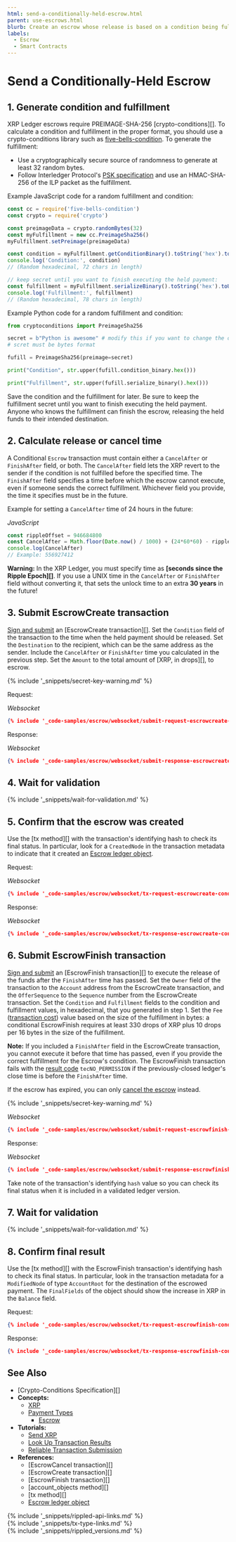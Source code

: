 ```yaml
---
html: send-a-conditionally-held-escrow.html
parent: use-escrows.html
blurb: Create an escrow whose release is based on a condition being fulfilled.
labels:
  - Escrow
  - Smart Contracts
---
```

# Send a Conditionally-Held Escrow

## 1. Generate condition and fulfillment

XRP Ledger escrows require PREIMAGE-SHA-256 [crypto-conditions][]. To calculate a condition and fulfillment in the proper format, you should use a crypto-conditions library such as [five-bells-condition](https://github.com/interledgerjs/five-bells-condition). To generate the fulfillment:

- Use a cryptographically secure source of randomness to generate at least 32 random bytes.
- Follow Interledger Protocol's [PSK specification](https://github.com/interledger/rfcs/blob/master/deprecated/0016-pre-shared-key/0016-pre-shared-key.md) and use an HMAC-SHA-256 of the ILP packet as the fulfillment. <!-- SPELLING_IGNORE: psk -->

Example JavaScript code for a random fulfillment and condition:

```js
const cc = require('five-bells-condition')
const crypto = require('crypto')

const preimageData = crypto.randomBytes(32)
const myFulfillment = new cc.PreimageSha256()
myFulfillment.setPreimage(preimageData)

const condition = myFulfillment.getConditionBinary().toString('hex').toUpperCase()
console.log('Condition:', condition)
// (Random hexadecimal, 72 chars in length)

// keep secret until you want to finish executing the held payment:
const fulfillment = myFulfillment.serializeBinary().toString('hex').toUpperCase()
console.log('Fulfillment:', fulfillment)
// (Random hexadecimal, 78 chars in length)
```

Example Python code for a random fulfillment and condition:
``` py
from cryptoconditions import PreimageSha256

secret = b"Python is awesome" # modify this if you want to change the output
# scret must be bytes format

fufill = PreimageSha256(preimage=secret)

print("Condition", str.upper(fufill.condition_binary.hex()))

print("Fulfillment", str.upper(fufill.serialize_binary().hex()))
```

Save the condition and the fulfillment for later. Be sure to keep the fulfillment secret until you want to finish executing the held payment. Anyone who knows the fulfillment can finish the escrow, releasing the held funds to their intended destination.


## 2. Calculate release or cancel time

A Conditional `Escrow` transaction must contain either a `CancelAfter` or `FinishAfter` field, or both. The `CancelAfter` field lets the XRP revert to the sender if the condition is not fulfilled before the specified time. The `FinishAfter` field specifies a time before which the escrow cannot execute, even if someone sends the correct fulfillment. Whichever field you provide, the time it specifies must be in the future.

Example for setting a `CancelAfter` time of 24 hours in the future:

<!-- MULTICODE_BLOCK_START -->

_JavaScript_

```js
const rippleOffset = 946684800
const CancelAfter = Math.floor(Date.now() / 1000) + (24*60*60) - rippleOffset
console.log(CancelAfter)
// Example: 556927412
```

<!--{# Striking Python example for now since we don't have full examples
_Python 2/3_

```python
from time import time
ripple_offset = 946684800
cancel_after = int(time()) + (24*60*60) - 946684800
print(cancel_after)
# Example: 556927412
```

#}-->

<!-- MULTICODE_BLOCK_END -->

**Warning:** In the XRP Ledger, you must specify time as **[seconds since the Ripple Epoch][]**. If you use a UNIX time in the `CancelAfter` or `FinishAfter` field without converting it, that sets the unlock time to an extra **30 years** in the future!

## 3. Submit EscrowCreate transaction

[Sign and submit](transaction-basics.html#signing-and-submitting-transactions) an [EscrowCreate transaction][]. Set the `Condition` field of the transaction to the time when the held payment should be released. Set the `Destination` to the recipient, which can be the same address as the sender. Include the `CancelAfter` or `FinishAfter` time you calculated in the previous step. Set the `Amount` to the total amount of [XRP, in drops][], to escrow.

{% include '_snippets/secret-key-warning.md' %} <!--#{ fix md highlighting_ #}-->

Request:

<!-- MULTICODE_BLOCK_START -->

*Websocket*

```json
{% include '_code-samples/escrow/websocket/submit-request-escrowcreate-condition.json' %}
```

<!-- MULTICODE_BLOCK_END -->

Response:

<!-- MULTICODE_BLOCK_START -->

*Websocket*

```json
{% include '_code-samples/escrow/websocket/submit-response-escrowcreate-condition.json' %}
```

<!-- MULTICODE_BLOCK_END -->

## 4. Wait for validation

{% include '_snippets/wait-for-validation.md' %} <!--#{ fix md highlighting_ #}-->

## 5. Confirm that the escrow was created

Use the [tx method][] with the transaction's identifying hash to check its final status. In particular, look for a `CreatedNode` in the transaction metadata to indicate that it created an [Escrow ledger object](escrow.html).

Request:

<!-- MULTICODE_BLOCK_START -->

*Websocket*

```json
{% include '_code-samples/escrow/websocket/tx-request-escrowcreate-condition.json' %}
```

<!-- MULTICODE_BLOCK_END -->

Response:

<!-- MULTICODE_BLOCK_START -->

*Websocket*

```json
{% include '_code-samples/escrow/websocket/tx-response-escrowcreate-condition.json' %}
```

<!-- MULTICODE_BLOCK_END -->

## 6. Submit EscrowFinish transaction

[Sign and submit](transaction-basics.html#signing-and-submitting-transactions) an [EscrowFinish transaction][] to execute the release of the funds after the `FinishAfter` time has passed. Set the `Owner` field of the transaction to the `Account` address from the EscrowCreate transaction, and the `OfferSequence` to the `Sequence` number from the EscrowCreate transaction. Set the `Condition` and `Fulfillment` fields to the condition and fulfillment values, in hexadecimal, that you generated in step 1. Set the `Fee` ([transaction cost](transaction-cost.html)) value based on the size of the fulfillment in bytes: a conditional EscrowFinish requires at least 330 drops of XRP plus 10 drops per 16 bytes in the size of the fulfillment.

**Note:** If you included a `FinishAfter` field in the EscrowCreate transaction, you cannot execute it before that time has passed, even if you provide the correct fulfillment for the Escrow's condition. The EscrowFinish transaction fails with the [result code](transaction-results.html) `tecNO_PERMISSION` if the previously-closed ledger's close time is before the `FinishAfter` time.

If the escrow has expired, you can only [cancel the escrow](cancel-an-expired-escrow.html) instead.

{% include '_snippets/secret-key-warning.md' %} <!--#{ fix md highlighting_ #}-->

<!-- MULTICODE_BLOCK_START -->

_Websocket_

```json
{% include '_code-samples/escrow/websocket/submit-request-escrowfinish-condition.json' %}
```

<!-- MULTICODE_BLOCK_END -->

Response:

<!-- MULTICODE_BLOCK_START -->

_Websocket_

```json
{% include '_code-samples/escrow/websocket/submit-response-escrowfinish-condition.json' %}
```

<!-- MULTICODE_BLOCK_END -->

Take note of the transaction's identifying `hash` value so you can check its final status when it is included in a validated ledger version.

## 7. Wait for validation

{% include '_snippets/wait-for-validation.md' %} <!--#{ fix md highlighting_ #}-->

## 8. Confirm final result

Use the [tx method][] with the EscrowFinish transaction's identifying hash to check its final status. In particular, look in the transaction metadata for a `ModifiedNode` of type `AccountRoot` for the destination of the escrowed payment. The `FinalFields` of the object should show the increase in XRP in the `Balance` field.

Request:

```json
{% include '_code-samples/escrow/websocket/tx-request-escrowfinish-condition.json' %}
```

Response:

```json
{% include '_code-samples/escrow/websocket/tx-response-escrowfinish-condition.json' %}
```



## See Also

- [Crypto-Conditions Specification][]
- **Concepts:**
    - [XRP](xrp.html)
    - [Payment Types](payment-types.html)
        - [Escrow](escrow.html)
- **Tutorials:**
    - [Send XRP](send-xrp.html)
    - [Look Up Transaction Results](look-up-transaction-results.html)
    - [Reliable Transaction Submission](reliable-transaction-submission.html)
- **References:**
    - [EscrowCancel transaction][]
    - [EscrowCreate transaction][]
    - [EscrowFinish transaction][]
    - [account_objects method][]
    - [tx method][]
    - [Escrow ledger object](escrow-object.html)


<!--{# common link defs #}-->
{% include '_snippets/rippled-api-links.md' %}			
{% include '_snippets/tx-type-links.md' %}			
{% include '_snippets/rippled_versions.md' %}
